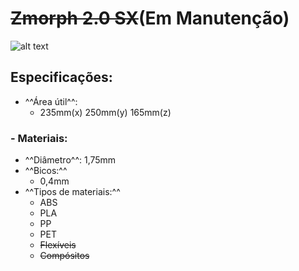 # ~~Zmorph 2.0 SX~~(Em Manutenção)

![alt text][img_zmorph]

## Especificações:

- ^^Área útil^^:
    - 235mm(x) 250mm(y) 165mm(z)

### - Materiais:
- ^^Diâmetro^^: 1,75mm
- ^^Bicos:^^
    - 0,4mm
- ^^Tipos de materiais:^^
    - ABS
    - PLA
    - PP
    - PET
    - ~~Flexíveis~~
    - ~~Compósitos~~

[img_zmorph]:https://zmorph3d.com/wp-content/uploads/2016/04/ZMorph2.0SX_4-1024x682.jpg "Zmorph SX"
